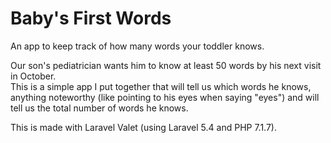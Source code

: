 # Baby's First Words
An app to keep track of how many words your toddler knows.

Our son's pediatrician wants him to know at least 50 words by his next visit in October.  
This is a simple app I put together that will tell us which words he knows, 
anything noteworthy (like pointing to his eyes when saying "eyes") and will tell us the total number of words he knows.

This is made with Laravel Valet (using Laravel 5.4 and PHP 7.1.7).
